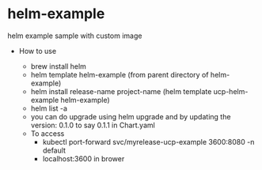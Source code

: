 # helm-example
 helm example sample with custom image


 - How to use 
   
   - brew install helm 
   - helm template helm-example (from parent directory of helm-example)
   - helm install release-name project-name (helm template ucp-helm-example helm-example)
   - helm list -a 
   - you can do upgrade using helm upgrade and by updating the version: 0.1.0 to say 0.1.1 in Chart.yaml
   -  To access  
      -  kubectl port-forward svc/myrelease-ucp-example 3600:8080 -n default
      -  localhost:3600 in brower



